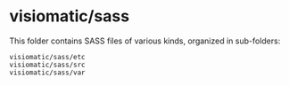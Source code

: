 # visiomatic/sass

This folder contains SASS files of various kinds, organized in sub-folders:

    visiomatic/sass/etc
    visiomatic/sass/src
    visiomatic/sass/var
